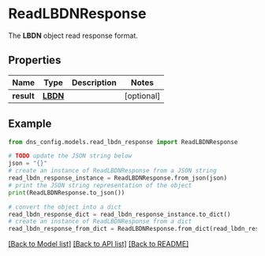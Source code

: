 # ReadLBDNResponse

The __LBDN__ object read response format.

## Properties

Name | Type | Description | Notes
------------ | ------------- | ------------- | -------------
**result** | [**LBDN**](LBDN.md) |  | [optional] 

## Example

```python
from dns_config.models.read_lbdn_response import ReadLBDNResponse

# TODO update the JSON string below
json = "{}"
# create an instance of ReadLBDNResponse from a JSON string
read_lbdn_response_instance = ReadLBDNResponse.from_json(json)
# print the JSON string representation of the object
print(ReadLBDNResponse.to_json())

# convert the object into a dict
read_lbdn_response_dict = read_lbdn_response_instance.to_dict()
# create an instance of ReadLBDNResponse from a dict
read_lbdn_response_from_dict = ReadLBDNResponse.from_dict(read_lbdn_response_dict)
```
[[Back to Model list]](../README.md#documentation-for-models) [[Back to API list]](../README.md#documentation-for-api-endpoints) [[Back to README]](../README.md)


